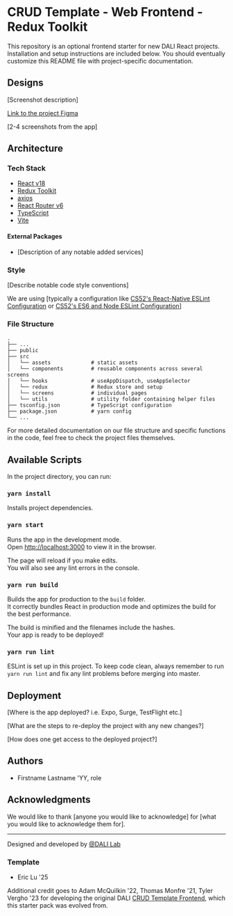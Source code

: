 # CRUD Template - Web Frontend - Redux Toolkit

This repository is an optional frontend starter for new DALI React projects. Installation and setup instructions are included below. You should eventually customize this README file with project-specific documentation.

## Designs

[Screenshot description]

[Link to the project Figma]()

[2-4 screenshots from the app]

## Architecture
### Tech Stack
- [React v18](https://reactjs.org/)
- [Redux Toolkit](https://redux-toolkit.js.org/)
- [axios](https://github.com/axios/axios)
- [React Router v6](https://reactrouter.com/en/main)
- [TypeScript](https://www.typescriptlang.org/docs/)
- [Vite](https://vitejs.dev/)

#### External Packages
- [Description of any notable added services]

### Style
[Describe notable code style conventions]

We are using [typically a configuration like [CS52's React-Native ESLint Configuration](https://gist.github.com/timofei7/c8df5cc69f44127afb48f5d1dffb6c84) or [CS52's ES6 and Node ESLint Configuration](https://gist.github.com/timofei7/21ac43d41e506429495c7368f0b40cc7)]

### File Structure
    .
    ├── ...    
    ├── public
    ├── src                
    │   └── assets             # static assets   
    │   └── components         # reusable components across several screens
    │   └── hooks              # useAppDispatch, useAppSelector
    │   └── redux              # Redux store and setup
    │   └── screens            # individual pages
    │   └── utils              # utility folder containing helper files
    ├── tsconfig.json          # TypeScript configuration
    ├── package.json           # yarn config
    └── ...

For more detailed documentation on our file structure and specific functions in the code, feel free to check the project files themselves.

## Available Scripts

In the project directory, you can run:

### `yarn install`

Installs project dependencies.

### `yarn start`

Runs the app in the development mode.\
Open [http://localhost:3000](http://localhost:3000) to view it in the browser.

The page will reload if you make edits.\
You will also see any lint errors in the console.

### `yarn run build`

Builds the app for production to the `build` folder.\
It correctly bundles React in production mode and optimizes the build for the best performance.

The build is minified and the filenames include the hashes.\
Your app is ready to be deployed!

### `yarn run lint`

ESLint is set up in this project. To keep code clean, always remember to run `yarn run lint` and fix any lint problems before merging into master.

## Deployment
[Where is the app deployed? i.e. Expo, Surge, TestFlight etc.]

[What are the steps to re-deploy the project with any new changes?]

[How does one get access to the deployed project?]

## Authors
* Firstname Lastname 'YY, role

## Acknowledgments
We would like to thank [anyone you would like to acknowledge] for [what you would like to acknowledge them for].

---
Designed and developed by [@DALI Lab](https://github.com/dali-lab)

### Template

- Eric Lu '25

Additional credit goes to Adam McQuilkin '22,  Thomas Monfre '21, Tyler Vergho '23 for developing the original DALI [CRUD Template Frontend](https://github.com/dali-lab/crud-template-frontend), which this starter pack was evolved from.
